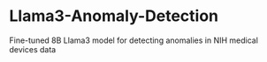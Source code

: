 # Llama3-Anomaly-Detection
Fine-tuned 8B Llama3 model for detecting anomalies in NIH medical devices data
